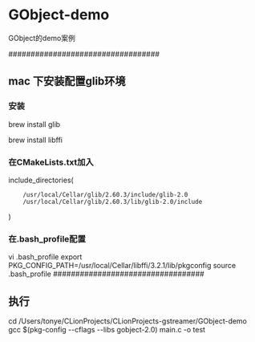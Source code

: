 # GObject-demo
GObject的demo案例

##################################
## mac 下安装配置glib环境
### 安装
brew install glib

brew install libffi

### 在CMakeLists.txt加入
include_directories(

        /usr/local/Cellar/glib/2.60.3/include/glib-2.0
        /usr/local/Cellar/glib/2.60.3/lib/glib-2.0/include
)

### 在.bash_profile配置
vi .bash_profile
export PKG_CONFIG_PATH=/usr/local/Cellar/libffi/3.2.1/lib/pkgconfig
source .bash_profile
##################################

## 执行
cd /Users/tonye/CLionProjects/CLionProjects-gstreamer/GObject-demo
gcc $(pkg-config --cflags --libs gobject-2.0)  main.c -o test
